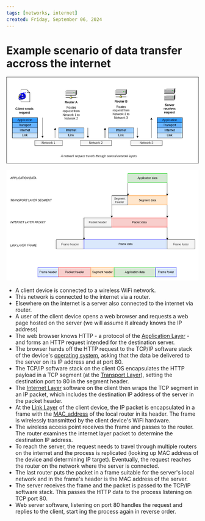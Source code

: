 ```yaml
---
tags: [networks, internet]
created: Friday, September 06, 2024
---
```


# Example scenario of data transfer accross the internet

![Path of a network request accross the internet](/static/network-request-layers.png)

![All layers of the IP](/static/all-layers-of-IP.png)

- A client device is connected to a wireless WiFi network.
- This network is connected to the internet via a router.
- Elsewhere on the internet is a server also connected to the internet via
  router.
- A user of the client device opens a web browser and requests a web page hosted
  on the server (we will assume it already knows the IP address)
- The web browser knows HTTP - a protocol of the
  [Application Layer](Application_Layer_of_Internet_Protocol.md) - and forms an
  HTTP request intended for the destination server.
- The browser hands off the HTTP request to the TCP/IP software stack of the
  device's [operating system](Basic_model_of_the_operating_system.md), asking
  that the data be delivered to the server on its IP address and at port 80.
- The TCP/IP software stack on the client OS encapsulates the HTTP payload in a
  TCP segment (at the
  [Transport Layer](Transport_Layer_of_Internet_Protocol.md)), setting the
  destination port to 80 in the segment header.
- The [Internet Layer](Internet_Layer_of_Internet_Protocol.md) software on the
  client then wraps the TCP segment in an IP packet, which includes the
  destination IP address of the server in the packet header.
- At the [Link Layer](Link_Layer_of_Internet_Protocol.md) of the client device,
  the IP packet is encapsulated in a frame with the
  [MAC_address](MAC_addresses.md) of the local router in its header. The frame
  is wirelessly transmitted by the client device's WiFi hardware.
- The wireless access point receives the frame and passes to the router. The
  router examines the internet layer packet to determine the destination IP
  address.
- To reach the server, the request needs to travel through multiple routers on
  the internet and the process is replicated (looking up MAC address of the
  device and determining IP target). Eventually, the request reaches the router
  on the network where the server is connected.
- The last router puts the packet in a frame suitable for the server's local
  network and in the frame's header is the MAC address of the server.
- The server receives the frame and the packet is passed to the TCP/IP software
  stack. This passes the HTTP data to the process listening on TCP port 80.
- Web server software, listening on port 80 handles the request and replies to
  the client, start ing the process again in reverse order.
